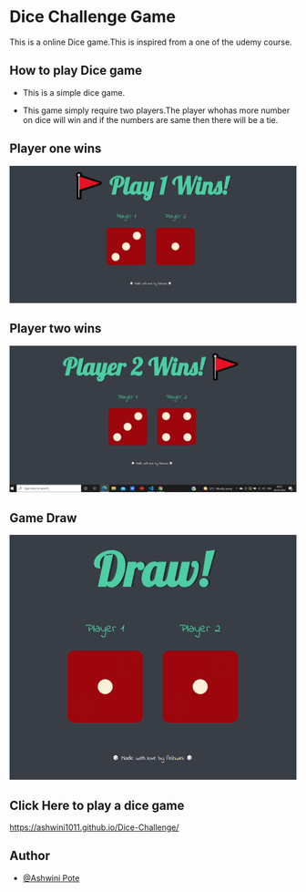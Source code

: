 # Dice Challenge Game
This is a online Dice game.This is inspired from a one of the udemy course.

## How to play Dice game

- This is a simple dice game.

- This game simply require two players.The player whohas more number on dice will win and if the numbers are same then there will be a tie.


## Player one wins

![App Screenshot](https://github.com/Ashwini1011/Dice-Challenge/blob/master/Player1.png)

## Player two wins

![App Screenshot](https://github.com/Ashwini1011/Dice-Challenge/blob/master/Player2.png)

## Game Draw

![App Screenshot](https://github.com/Ashwini1011/Dice-Challenge/blob/master/Draw.png)

## Click Here to play a dice game
 https://ashwini1011.github.io/Dice-Challenge/

## Author

- [@Ashwini Pote](https://github.com/Ashwini1011)
